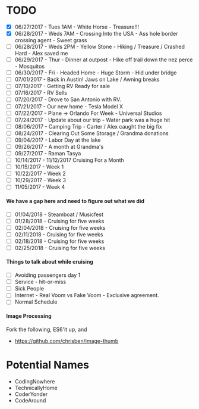 # TODO

- [X] 06/27/2017 - Tues 1AM - White Horse - Treasure!!!
- [X] 06/28/2017 - Weds 7AM - Crossing Into the USA - Ass hole border crossing agent - Sweet grass
- [ ] 06/28/2017 - Weds 2PM - Yellow Stone - Hiking / Treasure / Crashed Hard - Alex saved me
- [ ] 06/29/2017 - Thur - Dinner at outpost - Hike off trail down the nez perce - Mosquitos
- [ ] 06/30/2017 - Fri - Headed Home - Huge Storm - Hid under bridge
- [ ] 07/01/2017 - Back in Austin! Jaws on Lake / Awning breaks
- [ ] 07/10/2017 - Getting RV Ready for sale
- [ ] 07/16/2017 - RV Sells
- [ ] 07/20/2017 - Drove to San Antonio with RV.
- [ ] 07/21/2017 - Our new home - Tesla Model X
- [ ] 07/22/2017 - Plane -> Orlando For Week - Universal Studios
- [ ] 07/24/2017 - Update about our trip - Water park was a huge hit
- [ ] 08/06/2017 - Camping Trip - Carter / Alex caught the big fix
- [ ] 08/24/2017 - Clearing Out Some Storage / Grandma donations
- [ ] 09/04/2017 - Labor Day at the lake
- [ ] 09/26/2017 - A month at Grandma's
- [ ] 09/27/2017 - Raman Tasya
- [ ] 10/14/2017 - 11/12/2017 Cruising For a Month
- [ ] 10/15/2017 - Week 1
- [ ] 10/22/2017 - Week 2
- [ ] 10/29/2017 - Week 3
- [ ] 11/05/2017 - Week 4

#### We have a gap here and need to figure out what we did

- [ ] 01/04/2018 - Steamboat / Musicfest
- [ ] 01/28/2018 - Cruising for five weeks
- [ ] 02/04/2018 - Cruising for five weeks
- [ ] 02/11/2018 - Cruising for five weeks
- [ ] 02/18/2018 - Cruising for five weeks
- [ ] 02/25/2018 - Cruising for five weeks

#### Things to talk about while cruising

- [ ] Avoiding passengers day 1
- [ ] Service - hit-or-miss
- [ ] Sick People
- [ ] Internet - Real Voom vs Fake Voom - Exclusive agreement.  
- [ ] Normal Schedule

#### Image Processing

Fork the following, ES6'it up, and

- https://github.com/chrisben/image-thumb

# Potential Names

- CodingNowhere
- TechnicallyHome
- CoderYonder
- CodeAround
